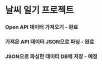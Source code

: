 # 날씨 일기 프로젝트

### Open API 데이터 가져오기 - 완료
### 가져온 API 데이터 JSON으로 파싱 - 완료
### JSON으로 파싱한 데이터 DB에 저장 - 예정
